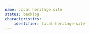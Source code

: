 ```yaml
---
name: Local heritage site
status: backlog
characteristics:
    identifier: local-heritage-site
--- 
```


